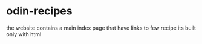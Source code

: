 # odin-recipes
the website contains a main index page that have links to few recipe 
its built only with html